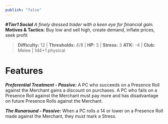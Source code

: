 ```yaml
---
publish: "false"
---
```

***#Tier1 Social***
*A finely dressed trader with a keen eye for financial gain.*
**Motives & Tactics:** Buy low and sell high, create demand, inflate prices, seek profit

> **Difficulty:** 12 | **Thresholds:** 4/8 | **HP:** 3 | **Stress:** 3
> **ATK:** -4 | **Club:** Melee | 1d4+1 physical

# Features

***Preferential Treatment - Passive:*** A PC who succeeds on a Presence Roll against the Merchant gains a discount on purchases. A PC who fails on a Presence Roll against the Merchant must pay more and has disadvantage on future Presence Rolls against the Merchant.

***The Runaround - Passive:*** When a PC rolls a 14 or lower on a Presence Roll made against the Merchant, they must mark a Stress.
